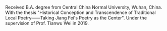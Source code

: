 Received B.A. degree from Central China Normal University, Wuhan, China.
With the thesis "Historical Conception and Transcendence of Traditional Local Poetry——Taking Jiang Fei's Poetry as the Center".
Under the supervision of Prof. Tianwu Wei in 2019.
